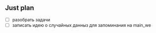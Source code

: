 ## Just plan
- [ ] разобрать задачи
- [ ] записать идею о случайных данныз для запоминания на main_we
